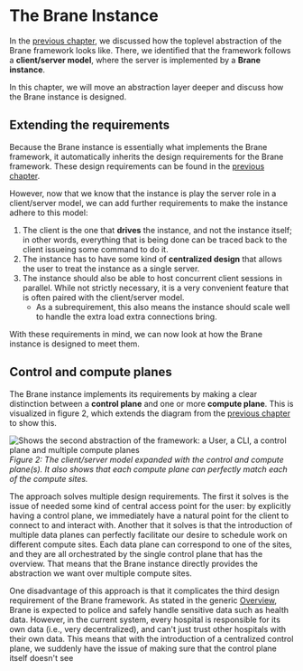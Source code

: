 # The Brane Instance
In the [previous chapter](./overview.md), we discussed how the toplevel abstraction of the Brane framework looks like. There, we identified that the framework follows a **client/server model**, where the server is implemented by a **Brane instance**.

In this chapter, we will move an abstraction layer deeper and discuss how the Brane instance is designed.

## Extending the requirements
Because the Brane instance is essentially what implements the Brane framework, it automatically inherits the design requirements for the Brane framework. These design requirements can be found in the [previous chapter](./overview.md).

However, now that we know that the instance is play the server role in a client/server model, we can add further requirements to make the instance adhere to this model:

 1. The client is the one that **drives** the instance, and not the instance itself; in other words, everything that is being done can be traced back to the client issueing some command to do it.
 2. The instance has to have some kind of **centralized design** that allows the user to treat the instance as a single server.
 3. The instance should also be able to host concurrent client sessions in parallel. While not strictly necessary, it is a very convenient feature that is often paired with the client/server model.
    - As a subrequirement, this also means the instance should scale well to handle the extra load extra connections bring.

With these requirements in mind, we can now look at how the Brane instance is designed to meet them.

## Control and compute planes
The Brane instance implements its requirements by making a clear distinction between a **control plane** and one or more **compute plane**. This is visualized in figure 2, which extends the diagram from the [previous chapter](./overview.md) to show this.

![Shows the second abstraction of the framework: a User, a CLI, a control plane and multiple compute planes](../img/brane_2.svg)
_Figure 2: The client/server model expanded with the control and compute plane(s). It also shows that each compute plane can perfectly match each of the compute sites._

The approach solves multiple design requirements. The first it solves is the issue of needed some kind of central access point for the user: by explicitly having a control plane, we immediately have a natural point for the client to connect to and interact with. Another that it solves is that the introduction of multiple data planes can perfectly facilitate our desire to schedule work on different compute sites. Each data plane can correspond to one of the sites, and they are all orchestrated by the single control plane that has the overview. That means that the Brane instance directly provides the abstraction we want over multiple compute sites.

One disadvantage of this approach is that it complicates the third design requirement of the Brane framework. As stated in the generic [Overview](../overview.md), Brane is expected to police and safely handle sensitive data such as health data. However, in the current system, every hospital is responsible for its own data (i.e., very decentralized), and can't just trust other hospitals with their own data. This means that with the introduction of a centralized control plane, we suddenly have the issue of making sure that the control plane itself doesn't see 
